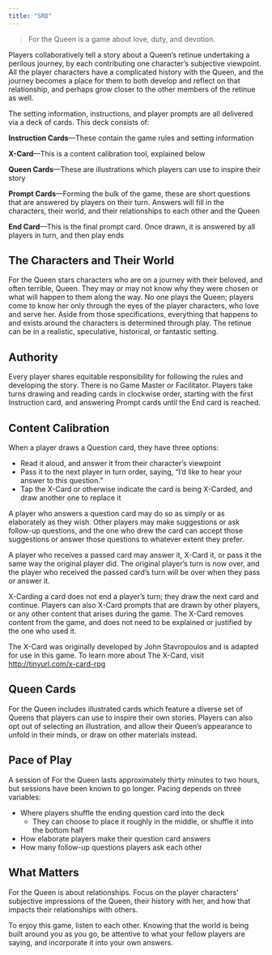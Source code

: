 ```yaml
---
title: "SRD"
---
```


> For the Queen is a game about love, duty, and devotion.

Players collaboratively tell a story about a Queen’s retinue undertaking a perilous journey, by each contributing one character’s subjective viewpoint. All the player characters have a complicated history with the Queen, and the journey becomes a place for them to both develop and reflect on that relationship, and perhaps grow closer to the other members of the retinue as well.

The setting information, instructions, and player prompts are all delivered via a deck of cards. This deck consists of:

**Instruction Cards**—These contain the game rules and setting information

**X-Card**—This is a content calibration tool, explained below

**Queen Cards**—These are illustrations which players can use to inspire their story

**Prompt Cards**—Forming the bulk of the game, these are short questions that are answered by players on their turn. Answers will fill in the characters, their world, and their relationships to each other and the Queen

**End Card**—This is the final prompt card. Once drawn, it is answered by all players in turn, and then play ends

## The Characters and Their World

For the Queen stars characters who are on a journey with their beloved, and often terrible, Queen. They may or may not know why they were chosen or what will happen to them along the way. No one plays the Queen; players come to know her only through the eyes of the player characters, who love and serve her. Aside from those specifications, everything that happens to and exists around the characters is determined through play. The retinue can be in a realistic, speculative, historical, or fantastic setting.

## Authority

Every player shares equitable responsibility for following the rules and developing the story. There is no Game Master or Facilitator. Players take turns drawing and reading cards in clockwise order, starting with the first Instruction card, and answering Prompt cards until the End card is reached.

## Content Calibration

When a player draws a Question card, they have three options:

- Read it aloud, and answer it from their character’s viewpoint
- Pass it to the next player in turn order, saying, “I’d like to hear your answer to this question.”
- Tap the X-Card or otherwise indicate the card is being X-Carded, and draw another one to replace it

A player who answers a question card may do so as simply or as elaborately as they wish. Other players may make suggestions or ask follow-up questions, and the one who drew the card can accept those suggestions or answer those questions to whatever extent they prefer.

A player who receives a passed card may answer it, X-Card it, or pass it the same way the original player did. The original player’s turn is now over, and the player who received the passed card’s turn will be over when they pass or answer it.

X-Carding a card does not end a player’s turn; they draw the next card and continue. Players can also X-Card prompts that are drawn by other players, or any other content that arises during the game. The X-Card removes content from the game, and does not need to be explained or justified by the one who used it.

The X-Card was originally developed by John Stavropoulos and is adapted for use in this game. To learn more about The X-Card, visit http://tinyurl.com/x-card-rpg

## Queen Cards

For the Queen includes illustrated cards which feature a diverse set of Queens that players can use to inspire their own stories. Players can also opt out of selecting an illustration, and allow their Queen’s appearance to unfold in their minds, or draw on other materials instead.

## Pace of Play

A session of For the Queen lasts approximately thirty minutes to two hours, but sessions have been known to go longer. Pacing depends on three variables:

- Where players shuffle the ending question card into the deck
  - They can choose to place it roughly in the middle, or shuffle it into the bottom half
- How elaborate players make their question card answers
- How many follow-up questions players ask each other

## What Matters

For the Queen is about relationships. Focus on the player characters’ subjective impressions of the Queen, their history with her, and how that impacts their relationships with others.

To enjoy this game, listen to each other. Knowing that the world is being built around you as you go, be attentive to what your fellow players are saying, and incorporate it into your own answers.
